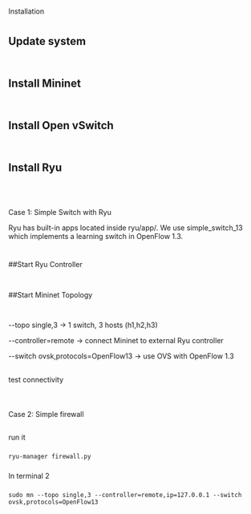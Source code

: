 #
Installation
#
## Update system
##
```sudo apt update && sudo apt upgrade -y
```
## Install Mininet
##
```sudo apt install mininet -y
```
## Install Open vSwitch
##
```sudo apt install openvswitch-switch -y
```
## Install Ryu
##
```sudo apt install python3-ryu -y
```
#
Case 1: Simple Switch with Ryu

Ryu has built-in apps located inside ryu/app/.
We use simple_switch_13 which implements a learning switch in OpenFlow 1.3.
#
##Start Ryu Controller
##
```ryu-manager ryu.app.simple_switch_13
```
##Start Mininet Topology
##
```sudo mn --topo single,3 --controller=remote,ip=127.0.0.1 --switch ovsk,protocols=OpenFlow13
```

--topo single,3 → 1 switch, 3 hosts (h1,h2,h3)

--controller=remote → connect Mininet to external Ryu controller

--switch ovsk,protocols=OpenFlow13 → use OVS with OpenFlow 1.3

##

### 
test connectivity
###
```mininet> pingall
```

##
Case 2: Simple firewall
##

### 
run it
###
```
ryu-manager firewall.py
```
###
In terminal 2
###
```
sudo mn --topo single,3 --controller=remote,ip=127.0.0.1 --switch ovsk,protocols=OpenFlow13
```
